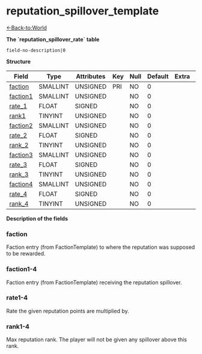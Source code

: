 # reputation\_spillover\_template

[<-Back-to:World](database-world.md)

**The \`reputation\_spillover\_rate\` table**

`field-no-description|0`

**Structure**

| Field          | Type        | Attributes | Key | Null | Default | Extra | Comment |
|----------------|-------------|------------|-----|------|---------|-------|---------|
| [faction][1]   | SMALLINT | UNSIGNED   | PRI | NO   | 0       |       |         |
| [faction1][2]  | SMALLINT | UNSIGNED   |     | NO   | 0       |       |         |
| [rate_1][3]    | FLOAT       | SIGNED     |     | NO   | 0       |       |         |
| [rank1][4]     | TINYINT  | UNSIGNED   |     | NO   | 0       |       |         |
| [faction2][5]  | SMALLINT | UNSIGNED   |     | NO   | 0       |       |         |
| [rate_2][6]    | FLOAT       | SIGNED     |     | NO   | 0       |       |         |
| [rank_2][7]    | TINYINT  | UNSIGNED   |     | NO   | 0       |       |         |
| [faction3][8]  | SMALLINT | UNSIGNED   |     | NO   | 0       |       |         |
| [rate_3][9]    | FLOAT       | SIGNED     |     | NO   | 0       |       |         |
| [rank_3][10]   | TINYINT  | UNSIGNED   |     | NO   | 0       |       |         |
| [faction4][11] | SMALLINT | UNSIGNED   |     | NO   | 0       |       |         |
| [rate_4][12]   | FLOAT       | SIGNED     |     | NO   | 0       |       |         |
| [rank_4][13]   | TINYINT  | UNSIGNED   |     | NO   | 0       |       |         |

[1]: #faction
[2]: #faction1
[3]: #rate_1
[4]: #rank1
[5]: #faction2
[6]: #rate_2
[7]: #rank_2
[8]: #faction3
[9]: #rate_3
[10]: #rank_3
[11]: #faction4
[12]: #rate_4
[13]: #rank_4

**Description of the fields**

### faction

Faction entry (from FactionTemplate) to where the reputation was supposed to be rewarded.

### faction1-4

Faction entry (from FactionTemplate) receiving the reputation spillover.

### rate1-4

Rate the given reputation points are multiplied by.

### rank1-4

Max reputation rank. The player will not be given any spillover above this rank.
